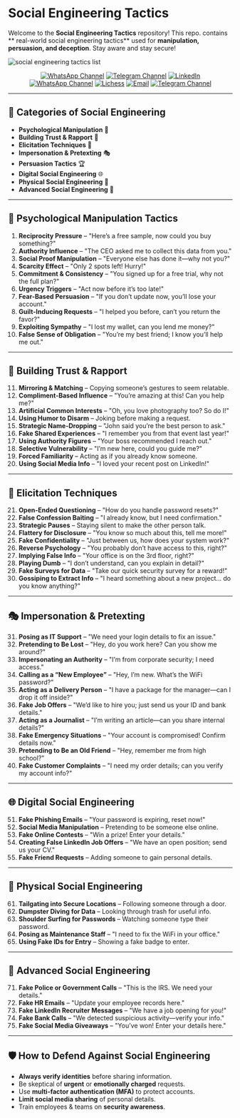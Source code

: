 # Social Engineering Tactics

Welcome to the **Social Engineering Tactics** repository! This repo. contains ** real-world social engineering tactics** used for **manipulation, persuasion, and deception**. Stay aware and stay secure!

![social engineering tactics list](https://media1.giphy.com/media/v1.Y2lkPTc5MGI3NjExOTcwdTMyem01YTJxaG5yM2I0bGNkOXEweDFuenR6aXI0dmFlNjd1dSZlcD12MV9pbnRlcm5hbF9naWZfYnlfaWQmY3Q9Zw/mSXSC0vivvygw/giphy.gif)

<div align="center">
      <a href="https://www.whatsapp.com/channel/0029Vb68FeRFnSzGNOZC3h3x"><img src="https://img.shields.io/static/v1?style=for-the-badge&amp;message=WhatsApp+Channel&amp;color=25D366&amp;logo=&amp;logoColor=FFFFFF&amp;label=" alt="WhatsApp Channel"></a>
  <a href="https://t.me/HackerSecure"><img src="https://img.shields.io/static/v1?style=for-the-badge&amp;message=Telegram+Channel&amp;color=24A1DE&amp;logo=&amp;logoColor=FFFFFF&amp;label=" alt="Telegram Channel"></a>
  <a href="https://www.linkedin.com/in/cybersecurity-pentester/"><img src="https://img.shields.io/static/v1?style=for-the-badge&amp;message=LinkedIn&amp;color=0A66C2&amp;logo=LinkedIn&amp;logoColor=FFFFFF&amp;label=" alt="LinkedIn"></a>
  <a href="https://linktr.ee/yogsec"><img src="https://img.shields.io/static/v1?style=for-the-badge&amp;message=LinkTree&amp;color=25D366&amp;logo=&amp;logoColor=FFFFFF&amp;label=" alt="WhatsApp Channel"></a>
  <a href="https://x.com/home"><img src="https://img.shields.io/static/v1?style=for-the-badge&amp;message=X&amp;color=000000&amp;logo=&amp;logoColor=FFFFFF&amp;label=" alt="Lichess"></a>
  <a href="mailto:abhinavsingwal@gmail.com?subject=Hi%20YogSec%20,%20nice%20to%20meet%20you!"><img alt="Email" src="https://img.shields.io/static/v1?style=for-the-badge&amp;message=Gmail&amp;color=EA4335&amp;logo=Gmail&amp;logoColor=FFFFFF&amp;label="></a>
  <a href="https://yogsec.github.io/yogsec/"><img src="https://img.shields.io/static/v1?style=for-the-badge&amp;message=Website&amp;color=FFFFC5&amp;logo=&amp;logoColor=FFFFFF&amp;label=" alt="Telegram Channel"></a>  
  
</div>

---

## 📌 Categories of Social Engineering
- **Psychological Manipulation** 🧠
- **Building Trust & Rapport** 🤝
- **Elicitation Techniques** 🎯
- **Impersonation & Pretexting** 🎭
- **Persuasion Tactics** 🏆
- **Digital Social Engineering** 🌐
- **Physical Social Engineering** 🏢
- **Advanced Social Engineering** 🚨

---

## 🧠 Psychological Manipulation Tactics
1. **Reciprocity Pressure** – "Here’s a free sample, now could you buy something?"
2. **Authority Influence** – "The CEO asked me to collect this data from you."
3. **Social Proof Manipulation** – "Everyone else has done it—why not you?"
4. **Scarcity Effect** – "Only 2 spots left! Hurry!"
5. **Commitment & Consistency** – "You signed up for a free trial, why not the full plan?"
6. **Urgency Triggers** – "Act now before it’s too late!"
7. **Fear-Based Persuasion** – "If you don’t update now, you’ll lose your account."
8. **Guilt-Inducing Requests** – "I helped you before, can’t you return the favor?"
9. **Exploiting Sympathy** – "I lost my wallet, can you lend me money?"
10. **False Sense of Obligation** – "You’re my best friend; I know you’ll help me out."

---

## 🤝 Building Trust & Rapport
11. **Mirroring & Matching** – Copying someone’s gestures to seem relatable.
12. **Compliment-Based Influence** – "You’re amazing at this! Can you help me?"
13. **Artificial Common Interests** – "Oh, you love photography too? So do I!"
14. **Using Humor to Disarm** – Joking before making a request.
15. **Strategic Name-Dropping** – "John said you’re the best person to ask."
16. **Fake Shared Experiences** – "I remember you from that event last year!"
17. **Using Authority Figures** – "Your boss recommended I reach out."
18. **Selective Vulnerability** – "I’m new here, could you guide me?"
19. **Forced Familiarity** – Acting as if you already know someone.
20. **Using Social Media Info** – "I loved your recent post on LinkedIn!"

---

## 🎯 Elicitation Techniques
21. **Open-Ended Questioning** – "How do you handle password resets?"
22. **False Confession Baiting** – "I already know, but I need confirmation."
23. **Strategic Pauses** – Staying silent to make the other person talk.
24. **Flattery for Disclosure** – "You know so much about this, tell me more!"
25. **Fake Confidentiality** – "Just between us, how does your system work?"
26. **Reverse Psychology** – "You probably don’t have access to this, right?"
27. **Implying False Info** – "Your office is on the 3rd floor, right?"
28. **Playing Dumb** – "I don’t understand, can you explain in detail?"
29. **Fake Surveys for Data** – "Take our quick security survey for a reward!"
30. **Gossiping to Extract Info** – "I heard something about a new project… do you know anything?"

---

## 🎭 Impersonation & Pretexting
31. **Posing as IT Support** – "We need your login details to fix an issue."
32. **Pretending to Be Lost** – "Hey, do you work here? Can you show me around?"
33. **Impersonating an Authority** – "I’m from corporate security; I need access."
34. **Calling as a “New Employee”** – "Hey, I’m new. What’s the WiFi password?"
35. **Acting as a Delivery Person** – "I have a package for the manager—can I drop it off inside?"
36. **Fake Job Offers** – "We’d like to hire you; just send us your ID and bank details."
37. **Acting as a Journalist** – "I’m writing an article—can you share internal details?"
38. **Fake Emergency Situations** – "Your account is compromised! Confirm details now."
39. **Pretending to Be an Old Friend** – "Hey, remember me from high school?"
40. **Fake Customer Complaints** – "I need my order details; can you verify my account info?"

---

## 🌐 Digital Social Engineering
51. **Fake Phishing Emails** – "Your password is expiring, reset now!"
52. **Social Media Manipulation** – Pretending to be someone else online.
53. **Fake Online Contests** – "Win a prize! Enter your details."
54. **Creating False LinkedIn Job Offers** – "We have an open position; send us your CV."
55. **Fake Friend Requests** – Adding someone to gain personal details.

---

## 🏢 Physical Social Engineering
61. **Tailgating into Secure Locations** – Following someone through a door.
62. **Dumpster Diving for Data** – Looking through trash for useful info.
63. **Shoulder Surfing for Passwords** – Watching someone type their password.
64. **Posing as Maintenance Staff** – "I need to fix the WiFi in your office."
65. **Using Fake IDs for Entry** – Showing a fake badge to enter.

---

## 🚨 Advanced Social Engineering
71. **Fake Police or Government Calls** – "This is the IRS. We need your details."
72. **Fake HR Emails** – "Update your employee records here."
73. **Fake LinkedIn Recruiter Messages** – "We have a job opening for you!"
74. **Fake Bank Calls** – "We detected suspicious activity—verify your info."
75. **Fake Social Media Giveaways** – "You’ve won! Enter your details here."

---

## 🛡️ How to Defend Against Social Engineering
- **Always verify identities** before sharing information.
- Be skeptical of **urgent** or **emotionally charged** requests.
- Use **multi-factor authentication (MFA)** to protect accounts.
- **Limit social media sharing** of personal details.
- Train employees & teams on **security awareness**.

